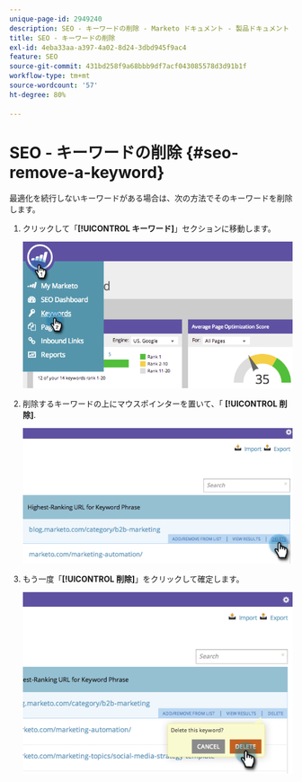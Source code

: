 ```yaml
---
unique-page-id: 2949240
description: SEO - キーワードの削除 - Marketo ドキュメント - 製品ドキュメント
title: SEO - キーワードの削除
exl-id: 4eba33aa-a397-4a02-8d24-3dbd945f9ac4
feature: SEO
source-git-commit: 431bd258f9a68bbb9df7acf043085578d3d91b1f
workflow-type: tm+mt
source-wordcount: '57'
ht-degree: 80%

---
```


# SEO - キーワードの削除 {#seo-remove-a-keyword}

最適化を続行しないキーワードがある場合は、次の方法でそのキーワードを削除します。

1. クリックして「**[!UICONTROL キーワード]**」セクションに移動します。

   ![](assets/image2014-9-18-13-3a35-3a52.png)

1. 削除するキーワードの上にマウスポインターを置いて、「 **[!UICONTROL 削除]**.

   ![](assets/image2014-9-18-13-3a36-3a6.png)

1. もう一度「**[!UICONTROL 削除]**」をクリックして確定します。

   ![](assets/image2014-9-18-13-3a36-3a11.png)
